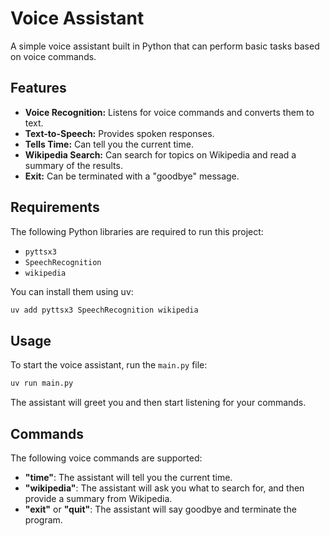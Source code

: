 # Voice Assistant

A simple voice assistant built in Python that can perform basic tasks based on voice commands.

## Features

- **Voice Recognition:** Listens for voice commands and converts them to text.
- **Text-to-Speech:** Provides spoken responses.
- **Tells Time:** Can tell you the current time.
- **Wikipedia Search:** Can search for topics on Wikipedia and read a summary of the results.
- **Exit:** Can be terminated with a "goodbye" message.

## Requirements

The following Python libraries are required to run this project:

- `pyttsx3`
- `SpeechRecognition`
- `wikipedia`

You can install them using uv:

```bash
uv add pyttsx3 SpeechRecognition wikipedia
```

## Usage

To start the voice assistant, run the `main.py` file:

```bash
uv run main.py
```

The assistant will greet you and then start listening for your commands.

## Commands

The following voice commands are supported:

- **"time"**: The assistant will tell you the current time.
- **"wikipedia"**: The assistant will ask you what to search for, and then provide a summary from Wikipedia.
- **"exit"** or **"quit"**: The assistant will say goodbye and terminate the program.
